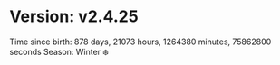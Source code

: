 # Version: v2.4.25
Time since birth: 878 days, 21073 hours, 1264380 minutes, 75862800 seconds
Season: Winter ❄️
